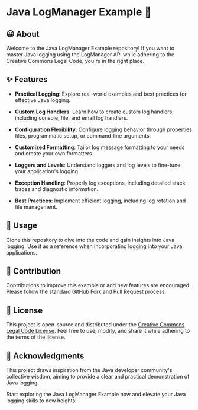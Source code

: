 # Java LogManager Example 📝


## 😀 About

Welcome to the Java LogManager Example repository! If you want to master Java logging using the LogManager API while adhering to the Creative Commons Legal Code, you're in the right place.

## ✨ Features

- **Practical Logging**: Explore real-world examples and best practices for effective Java logging.
  
- **Custom Log Handlers**: Learn how to create custom log handlers, including console, file, and email log handlers.

- **Configuration Flexibility**: Configure logging behavior through properties files, programmatic setup, or command-line arguments.

- **Customized Formatting**: Tailor log message formatting to your needs and create your own formatters.

- **Loggers and Levels**: Understand loggers and log levels to fine-tune your application's logging.

- **Exception Handling**: Properly log exceptions, including detailed stack traces and diagnostic information.

- **Best Practices**: Implement efficient logging, including log rotation and file management.

## 🚀 Usage

Clone this repository to dive into the code and gain insights into Java logging. Use it as a reference when incorporating logging into your Java applications.

## 🤝 Contribution

Contributions to improve this example or add new features are encouraged. Please follow the standard GitHub Fork and Pull Request process.

## 📜 License

This project is open-source and distributed under the [Creative Commons Legal Code License](LICENSE.md). Feel free to use, modify, and share it while adhering to the terms of the license.

## 🙏 Acknowledgments

This project draws inspiration from the Java developer community's collective wisdom, aiming to provide a clear and practical demonstration of Java logging.

Start exploring the Java LogManager Example now and elevate your Java logging skills to new heights!
